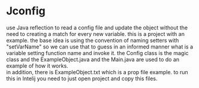 # Jconfig
use Java reflection to read a config file and update the object without the need to creating a match for every new variable.
this is a project with an example. 
the base idea is using the convention of naming setters with "setVarName" so we can use that to guess in an informed manner what is a variable setting function name and invoke it. 
the Config class is the magic class and the ExampleObject.java and the Main.java are used to do an example of how it works.  
in addition, there is ExampleObject.txt which is a prop file example. 
to run this in Intelij you need to just open project and copy this files.
